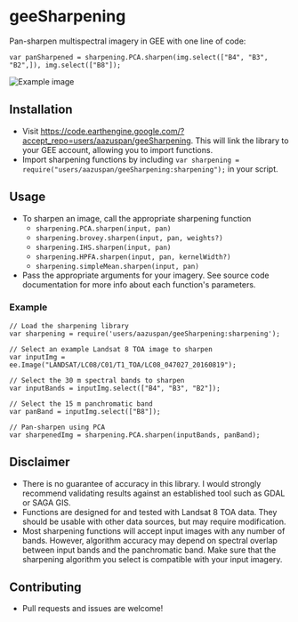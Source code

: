 # geeSharpening
Pan-sharpen multispectral imagery in GEE with one line of code:
```
var panSharpened = sharpening.PCA.sharpen(img.select(["B4", "B3", "B2",]), img.select(["B8"]);
```
 ![Example image](https://raw.githubusercontent.com/aazuspan/geeSharpening/main/sharpening_example.png)
 
## Installation
- Visit https://code.earthengine.google.com/?accept_repo=users/aazuspan/geeSharpening. This will link the library to your GEE account, allowing you to import functions.
- Import sharpening functions by including `var sharpening = require("users/aazuspan/geeSharpening:sharpening");` in your script.

## Usage
- To sharpen an image, call the appropriate sharpening function
  - `sharpening.PCA.sharpen(input, pan)`
  - `sharpening.brovey.sharpen(input, pan, weights?)`
  - `sharpening.IHS.sharpen(input, pan)`
  - `sharpening.HPFA.sharpen(input, pan, kernelWidth?)`
  - `sharpening.simpleMean.sharpen(input, pan)`
- Pass the appropriate arguments for your imagery. See source code documentation for more info about each function's parameters.

### Example
```
// Load the sharpening library
var sharpening = require('users/aazuspan/geeSharpening:sharpening');

// Select an example Landsat 8 TOA image to sharpen
var inputImg = ee.Image("LANDSAT/LC08/C01/T1_TOA/LC08_047027_20160819");

// Select the 30 m spectral bands to sharpen
var inputBands = inputImg.select(["B4", "B3", "B2"]);

// Select the 15 m panchromatic band
var panBand = inputImg.select(["B8"]);

// Pan-sharpen using PCA
var sharpenedImg = sharpening.PCA.sharpen(inputBands, panBand);
```
  
## Disclaimer
- There is no guarantee of accuracy in this library. I would strongly recommend validating results against an established tool such as GDAL or SAGA GIS.
- Functions are designed for and tested with Landsat 8 TOA data. They should be usable with other data sources, but may require modification.
- Most sharpening functions will accept input images with any number of bands. However, algorithm accuracy may depend on spectral overlap between input bands and the panchromatic band. Make sure that the sharpening algorithm you select is compatible with your input imagery. 

## Contributing
- Pull requests and issues are welcome!
